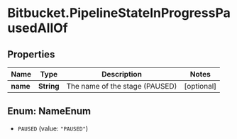 # Bitbucket.PipelineStateInProgressPausedAllOf

## Properties

Name | Type | Description | Notes
------------ | ------------- | ------------- | -------------
**name** | **String** | The name of the stage (PAUSED) | [optional] 



## Enum: NameEnum


* `PAUSED` (value: `"PAUSED"`)




